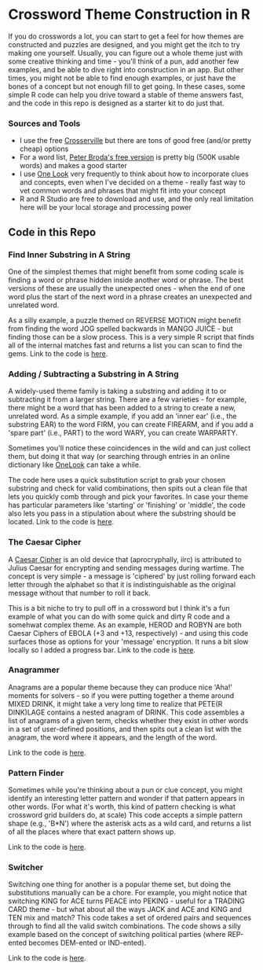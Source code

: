 # Crossword Theme Construction in R

If you do crosswords a lot, you can start to get a feel for how themes are constructed and puzzles are designed, and you might get the itch to try making one yourself. Usually, you can figure out a whole theme just with some creative thinking and time - you'll think of a pun, add another few examples, and be able to dive right into construction in an app. But other times, you might not be able to find enough examples, or just have the bones of a concept but not enough fill to get going. In these cases, some simple R code can help you drive toward a stable of theme answers fast, and the code in this repo is designed as a starter kit to do just that.

### Sources and Tools
- I use the free [Crosserville](https://www.crosserville.com/) but there are tons of good free (and/or pretty cheap) options
- For a word list, [Peter Broda's free version](https://peterbroda.me/crosswords/wordlist/) is pretty big (500K usable words) and makes a good starter
- I use [One Look](onelook.com) very frequently to think about how to incorporate clues and concepts, even when I've decided on a theme - really fast way to vet common words and phrases that might fit into your concept
- R and R Studio are free to download and use, and the only real limitation here will be your local storage and processing power

## Code in this Repo

### Find Inner Substring in A String
One of the simplest themes that might benefit from some coding scale is finding a word or phrase hidden inside another word or phrase. The best versions of these are usually the unexpected ones - when the end of one word plus the start of the next word in a phrase creates an unexpected and unrelated word. 

As a silly example, a puzzle themed on REVERSE MOTION might benefit from finding the word JOG spelled backwards in MANGO JUICE - but finding those can be a slow process. This is a very simple R script that finds all of the internal matches fast and returns a list you can scan to find the gems. Link to the code is [here](https://github.com/ben-mcguire/crosswords/blob/main/R_Scripts/find_inner_substring.r).

### Adding / Subtracting a Substring in A String
A widely-used theme family is taking a substring and adding it to or subtracting it from a larger string. There are a few varieties - for example, there might be a word that has been added to a string to create a new, unrelated word. As a simple example, if you add an 'inner ear' (i.e., the substring EAR) to the word FIRM, you can create FIREARM, and if you add a 'spare part' (i.e., PART) to the word WARY, you can create WARPARTY. 

Sometimes you'll notice these coincidences in the wild and can just collect them, but doing it that way (or searching through entries in an online dictionary like [OneLook](onelook.com) can take a while. 

The code here uses a quick substitution script to grab your chosen substring and check for valid combinations, then spits out a clean file that lets you quickly comb through and pick your favorites. In case your theme has particular parameters like 'starting' or 'finishing' or 'middle', the code also lets you pass in a stipulation about where the substring should be located. Link to the code is [here](https://github.com/ben-mcguire/crosswords/blob/main/R_Scripts/string_in_a_string.r).

### The Caesar Cipher
A [Caesar Cipher](https://en.wikipedia.org/wiki/Caesar_cipher) is an old device that (aprocryphally, iirc) is attributed to Julius Caesar for encrypting and sending messages during wartime. The concept is very simple - a message is 'ciphered' by just rolling forward each letter through the alphabet so that it is indistinguishable as the original message without that number to roll it back. 

This is a bit niche to try to pull off in a crossword but I think it's a fun example of what you can do with some quick and dirty R code and a somehwat complex theme. As an example, HEROD and ROBYN are both Caesar Ciphers of EBOLA (+3 and +13, respectively) - and using this code surfaces those as options for your 'message' encryption. It runs a bit slow locally so I added a progress bar. Link to the code is [here](https://github.com/ben-mcguire/crosswords/blob/main/R_Scripts/caesar_cipher.r).

### Anagrammer
Anagrams are a popular theme because they can produce nice 'Aha!' moments for solvers - so if you were putting together a theme around MIXED DRINK, it might take a very long time to realize that PETE(R DINK)LAGE contains a nested anagram of DRINK. This code assembles a list of anagrams of a given term, checks whether they exist in other words in a set of user-defined positions, and then spits out a clean list with the anagram, the word where it appears, and the length of the word.

Link to the code is [here](https://github.com/ben-mcguire/crosswords/blob/main/R_Scripts/anagrammer.r).

### Pattern Finder

Sometimes while you're thinking about a pun or clue concept, you might identify an interesting letter pattern and wonder if that pattern appears in other words. (For what it's worth, this kind of pattern checking is what crossword grid builders do, at scale) This code accepts a simple pattern shape (e.g., 'B*N') where the asterisk acts as a wild card, and returns a list of all the places where that exact pattern shows up.

Link to the code is [here](https://github.com/ben-mcguire/crosswords/blob/main/R_Scripts/pattern_finding.r).

### Switcher

Switching one thing for another is a popular theme set, but doing the substitutions manually can be a chore. For example, you might notice that switching KING for ACE turns PEACE into PEKING - useful for a TRADING CARD theme - but what about all the ways JACK and ACE and KING and TEN mix and match? This code takes a set of ordered pairs and sequences through to find all the valid switch combinations. The code shows a silly example based on the concept of switching political parties (where REP-ented becomes DEM-ented or IND-ented).

Link to the code is [here](https://github.com/ben-mcguire/crosswords/blob/main/R_Scripts/switcher.r).
